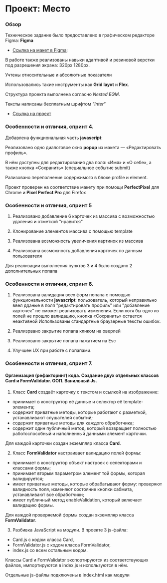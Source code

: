 # Проект: Место

### Обзор

Техническое задание было предоставлено в графическом редакторе Figma:
**Figma**

- [Ссылка на макет в Figma](https://www.figma.com/file/2cn9N9jSkmxD84oJik7xL7/JavaScript.-Sprint-4?node-id=0%3A1);

В работе также реализованы навыки адаптивой и резиновой верстки под разрешения экрана: 320px 1280px.

Учтены относительные и абсолютные показатели

Использовались такие инструменты как **Grid layot** и **Flex**.

Структура проекта выполнена согласно _Nested БЭМ_.

Тексты написаны бесплатным шрифтом _”Inter“_

- [Ссылка на проект](https://krylatka2022.github.io/mesto/)

### Особенности и отличия, спринт 4.

Добавлена функциональная часть **javascript**:

Реализовано одно диалоговое окно **popup** из макета — «Редактировать профиль».

В нём доступны для редактирования два поля: «Имя» и «О себе», а также кнопка «Сохранить» (специальное событие submit)

Рализовано переполнение содержимого в блоке profile и element.

Проект проверен на соответствие макету при помощи **PerfectPixel** для Chrome и **Pixel Perfect Pro** для Firefox

### Особенности и отличия, спринт 5

1. Реализовано добавление 6 карточек из массива с возможностью удаления и отметкой "нравится"

2. Клонирование элементов массива с помощью template

3. Реализована возможность увеличения картинок из массива

4. Реализована возможность добавления карточек по данным пользователя

Для реализации выполнения пунктов 3 и 4 было создано 2 дополнительных попапа

### Особенности и отличия, спринт 6.

1. Реализована валидация всех форм попапа с помощью функциональности **javascript**: пользователь, который неправильно ввел дданые в поля "редактировать профиль" или "добавление карточек" не сможет реализовать изменения. Если хотя бы одно из полей не прошло валидацию, кнопка «Сохранить» остается неактивной
   Использованы стандартные браузерные тексты ошибок.

2. Реализрвано закрытие попапа кликом на оверлей

3. Реализовано закрытие попапа нажатием на Esc

4. Улучшен UX при работе с попапами.

### Особенности и отличия, спринт 7.

#### Организация (рефакторинг) кода. Создание двух отдельных классов **Card** и **FormValidator**. ООП. Ванильный Js.

1. Kласс **Card** создаёт карточку с текстом и ссылкой на изображение:

- принимает в конструктор её данные и селектор её template-элемента;
- содержит приватные методы, которые работают с разметкой, устанавливают слушателей событий;
- содержит приватные методы для каждого обработчика;
- содержит один публичный метод, который возвращает полностью работоспособный и наполненный данными элемент карточки.

Для каждой карточки создан экземпляр класса **Card**.

2. Kласс **FormValidator** настраивает валидацию полей формы:

- принимает в конструктор объект настроек с селекторами и классами формы;
- принимает вторым параметром элемент той формы, которая валидируется;
- имеет приватные методы, которые обрабатывают форму: проверяют валидность поля, изменяют состояние кнопки сабмита, устанавливают все обработчики;
- имеет публичный метод enableValidation, который включает валидацию формы.

Для каждой проверяемой формы создан экземпляр класса **FormValidator**.

3. Разбивка JavaScript на модули. В проекте 3 js-файла:

- Card.js с кодом класса Card,
- FormValidator.js с кодом класса FormValidator,
- index.js со всем остальным кодом.

Классы Card и FormValidator экспортируются из соответствующих файлов, импортируются в index.js и используются в нём.

Отдельные js-файлы подключены в index.html как модули
